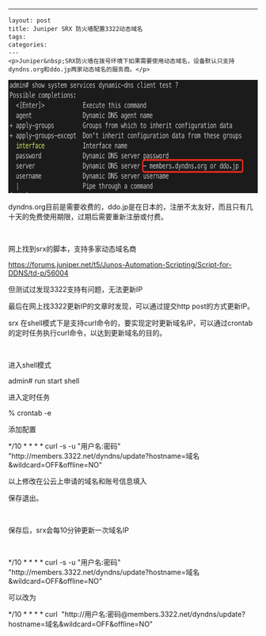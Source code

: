 ---
    layout: post
    title: Juniper SRX 防火墙配置3322动态域名
    tags:
    categories:
    ---
    <p>Juniper&nbsp;SRX防火墙在拨号环境下如果需要使用动态域名，设备默认只支持dyndns.org和ddo.jp两家动态域名的服务商。</p>
<p><img src="/images/blog/725676-20200727175449948-705462671.png" alt="" width="711" height="229" loading="lazy" /></p>
<p>dyndns.org目前是需要收费的，ddo.jp是在日本的，注册不太友好，而且只有几十天的免费使用期限，过期后需要重新注册或付费。</p>
<p>&nbsp;</p>
<p>网上找到srx的脚本，支持多家动态域名商</p>
<p><a href="https://forums.juniper.net/t5/Junos-Automation-Scripting/Script-for-DDNS/td-p/56004">https://forums.juniper.net/t5/Junos-Automation-Scripting/Script-for-DDNS/td-p/56004</a></p>
<p>但测试过发现3322支持有问题，无法更新IP</p>
<p>最后在网上找3322更新IP的文章时发现，可以通过提交http post的方式更新IP。</p>
<p>srx&nbsp;在shell模式下是支持curl命令的，要实现定时更新域名IP，可以通过crontab的定时任务执行curl命令，以达到更新域名的目的。</p>
<p>&nbsp;</p>
<p>进入shell模式</p>
<p>admin# run start shell&nbsp;</p>
<p>进入定时任务</p>
<p>% crontab -e</p>
<p>添加配置</p>
<p>*/10 * * * * curl -s -u "用户名:密码" "http://members.3322.net/dyndns/update?hostname=域名&amp;wildcard=OFF&amp;offline=NO"</p>
<p>以上修改在公云上申请的域名和账号信息填入</p>
<p>保存退出。</p>
<p>&nbsp;</p>
<p>保存后，srx会每10分钟更新一次域名IP</p>
<p>&nbsp;</p>
<p>*/10 * * * * curl -s -u "用户名:密码" "http://members.3322.net/dyndns/update?hostname=域名&amp;wildcard=OFF&amp;offline=NO"</p>
<p>可以改为</p>
<p>*/10 * * * * curl&nbsp; "http://用户名:密码@members.3322.net/dyndns/update?hostname=域名&amp;wildcard=OFF&amp;offline=NO"</p>
    
